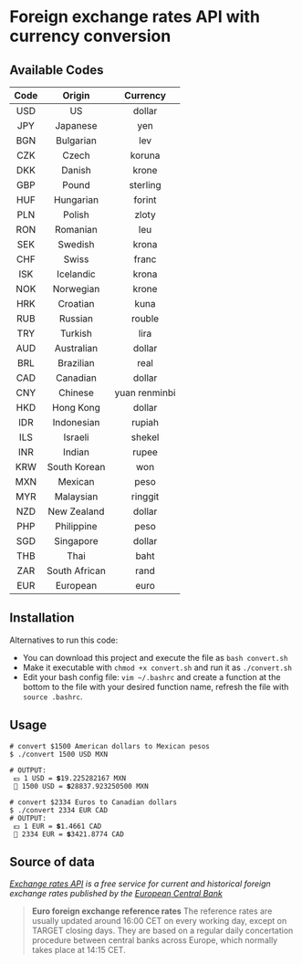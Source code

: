 # Foreign exchange rates API with currency conversion

## Available Codes

| Code |    Origin      |     Currency       |
|:------:|:--------------:|:-------------------:|
| USD  | 	US            |     dollar         |
| JPY  | 	Japanese      |     yen            |
| BGN  | 	Bulgarian     |     lev            |
| CZK  | 	Czech         |     koruna         |
| DKK  | 	Danish        |     krone          |
| GBP  | 	Pound         |     sterling       |
| HUF  | 	Hungarian     |     forint         |
| PLN  | 	Polish        |     zloty          |
| RON  | 	Romanian      |     leu            |
| SEK  | 	Swedish       |     krona          |
| CHF  | 	Swiss         |     franc          |
| ISK  | 	Icelandic     |     krona          |
| NOK  | 	Norwegian     |     krone          |
| HRK  | 	Croatian      |     kuna           |
| RUB  | 	Russian       |     rouble         |
| TRY  | 	Turkish       |     lira           |
| AUD  | 	Australian    |     dollar         |
| BRL  | 	Brazilian     |     real           |
| CAD  | 	Canadian      |     dollar         |
| CNY  | 	Chinese       |     yuan renminbi  |
| HKD  | 	Hong Kong     |     dollar         |
| IDR  | 	Indonesian    |     rupiah         |
| ILS  | 	Israeli       |     shekel         |
| INR  | 	Indian        |     rupee          |
| KRW  | 	South Korean  |     won            |
| MXN  | 	Mexican       |     peso           |
| MYR  | 	Malaysian     |     ringgit        |
| NZD  | 	New Zealand   |     dollar         |
| PHP  | 	Philippine    |     peso           |
| SGD  | 	Singapore     |     dollar         |
| THB  | 	Thai          |     baht           |
| ZAR  | 	South African |     rand           |
| EUR  |    European      |     euro           |

## Installation
Alternatives to run this code:

- You can download this project and execute the file as `bash convert.sh` 
- Make it executable with `chmod +x convert.sh` and run it as `./convert.sh`
- Edit your bash config file: `vim ~/.bashrc` and create a function at the bottom to the file with your desired function name, refresh the file with `source .bashrc`.

## Usage
```
# convert $1500 American dollars to Mexican pesos
$ ./convert 1500 USD MXN

# OUTPUT:
 💵 1 USD = 💲19.225282167 MXN
 💱 1500 USD = 💲28837.923250500 MXN
```

```
# convert $2334 Euros to Canadian dollars
$ ./convert 2334 EUR CAD
# OUTPUT:
 💵 1 EUR = 💲1.4661 CAD
 💱 2334 EUR = 💲3421.8774 CAD
```


## Source of data
_[Exchange rates API](https://exchangeratesapi.io/) is a free service for current and historical foreign exchange rates published by the [European Central Bank](https://www.ecb.europa.eu/stats/policy_and_exchange_rates/euro_reference_exchange_rates/html/index.en.html)_ 

> **Euro foreign exchange reference rates**
> The reference rates are usually updated around 16:00 CET on every working day, except on TARGET closing days. They are based on a regular daily concertation procedure between central banks across Europe, which normally takes place at 14:15 CET. 


